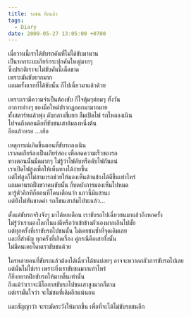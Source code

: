 ```yaml
---
title: รถชน อีกแล้ว
tags:
  - Diary
date: 2009-05-27 13:05:00 +0700
---
```


เมื่อวานนี้เราได้ขับรถคันที่ไม่ได้ขับมานาน  
เป็นรถกระบะเกียร์กระปุกคันใหญ่มากๆ  
ซึ่งปรกติเราจะไม่ขับคันนี้เด็ดขาด  
เพราะมันขับยากมาก  
แถมครั้งแรกที่ได้ขับนั้น ก็ไปเฉี่ยวมาแล้วด้วย

เพราะเรามีความจำเป็นต้องขับ ก็ใจตุ้มๆต่อมๆ ทั้งวัน  
อาการต่างๆ ของมือใหม่ปรากฏออกมามากมาย  
ทั้งสตาร์ทแล้วพุ่ง ดับกลางสี่แยก ลืมเปิดไฟ รถไหลลงเนิน  
ไปจนถึงตอนดึกที่ขับชนเสาล้มลงหนึ่งต้น  
อีกแล้วหรอ ...เฮ้อ

เหตุการณ์เกิดขึ้นตอนที่ขับรถลงเนิน  
เราลดเกียร์ลงเป็นเกียร์สอง เพื่อลดความเร็วของรถ  
ทางตอนนั้นมืดมากๆ ไม่รู้ว่าไฟดับหรือดับไฟกันแน่  
เราเปิดไฟสูงเพื่อให้เห็นทางได้ง่ายขึ้น  
แต่ไฟสูงก็ไม่สามารถช่วยให้มองเห็นด้านข้างได้ดีขึ้นเท่าไหร่  
แถมคานรถฝั่งขวาคนขับนั้น ก็บดบังการมองเห็นไปหมด  
มารู้ตัวอีกทีก็ตอนที่โดนเตือนว่า แถวนี้มีแสานะ  
แต่ยังไม่ทันขาดคำ รถก็ชนเสาล้มไปซะแล้ว...

ตั้งแต่ขับรถจริงจังๆ มาได้หกเดือน เราขับรถไปเฉี่ยวชนมาแล้วถึงหกครั้ง  
ไม่รู้ว่าเรามองโลกในแง่ดีหรือว่าเข้าข้างตัวเองมากเกินไปมั้ย  
แต่ทุกครั้งที่เราขับรถไปชนนั้น ไม่เคยชนซ้ำที่จุดเดิมเลย  
และที่สำคัญ ทุกครั้งที่เกิดเรื่อง คู่กรณีคือเสาทั้งนั้น  
ไม่มีคนเคยโดนเราขับชนด้วย

ใครหลายคนที่ขับรถแล้วต้องได้เฉี่ยวได้ชนบ่อยๆ อาจจะหวาดกลัวการขับรถไปเลย  
แต่นั่นไม่ใช่เรา เพราะยิ่งเราขับชนมากเท่าไหร่  
ก็ยิ่งอยากฝึกขับรถให้มากขึ้นเท่านั้น  
ถึงแม้ว่าเราจะมีโอกาสขับรถไปชนเสาสูงมากก็ตาม  
แต่เรามั่นใจว่า จะไม่ชนที่เดิมอีกแน่นอน

และสัญญาว่า จะระมัดระวังให้มากขึ้น เพื่อที่จะได้ไม่ขับรถชนอีก
